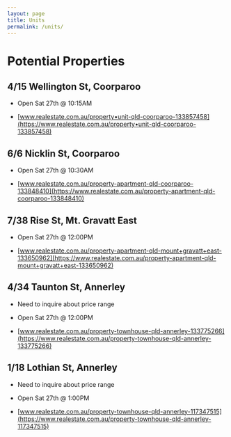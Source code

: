 ```yaml
---
layout: page
title: Units
permalink: /units/
---
```

# Potential Properties

## 4/15 Wellington St, Coorparoo

- Open Sat 27th @ 10:15AM

- [www.realestate.com.au/property•unit-qld-coorparoo-133857458](https://www.realestate.com.au/property•unit-qld-coorparoo-133857458)

## 6/6 Nicklin St, Coorparoo

- Open Sat 27th @ 10:30AM

- [www.realestate.com.au/property-apartment-qld-coorparoo-133848410](https://www.realestate.com.au/property-apartment-qld-coorparoo-133848410)

## 7/38 Rise St, Mt. Gravatt East

- Open Sat 27th @ 12:00PM

- [www.realestate.com.au/property-apartment-qld-mount+gravatt+east-133650962](https://www.realestate.com.au/property-apartment-qld-mount+gravatt+east-133650962)

## 4/34 Taunton St, Annerley

- Need to inquire about price range

- Open Sat 27th @ 12:00PM

- [www.realestate.com.au/property-townhouse-qld-annerley-133775266](https://www.realestate.com.au/property-townhouse-qld-annerley-133775266)

## 1/18 Lothian St, Annerley

- Need to inquire about price range

- Open Sat 27th @ 1:00PM

- [www.realestate.com.au/property-townhouse-qld-annerley-117347515](https://www.realestate.com.au/property-townhouse-qld-annerley-117347515)

